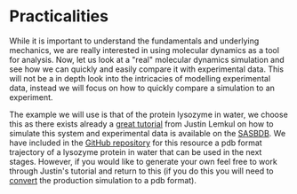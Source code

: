 # Practicalities

While it is important to understand the fundamentals and underlying mechanics, we are really interested in using molecular dynamics as a tool for analysis.
Now, let us look at a "real" molecular dynamics simulation and see how we can quickly and easily compare it with experimental data.
This will not be a in depth look into the intricacies of modelling experimental data, instead we will focus on how to quickly compare a simulation to an experiment.  

The example we will use is that of the protein lysozyme in water, we choose this as there exists already a [great tutorial](http://www.mdtutorials.com/gmx/lysozyme/index.html) from Justin Lemkul on how to simulate this system and experimental data is available on the [SASBDB](https://www.sasbdb.org/data/SASDA96/).
We have included in the [GitHub repository](https://github.com/pythoninchemistry/sim_and_scat/blob/master/content/assets/lysozyme.pdb) for this resource a pdb format trajectory of a lysozyme protein in water that can be used in the next stages.
However, if you would like to generate your own feel free to work through Justin's tutorial and return to this (if you do this you will need to [convert](http://manual.gromacs.org/archive/5.0.5/programs/gmx-trjconv.html) the production simulation to a pdb format).
